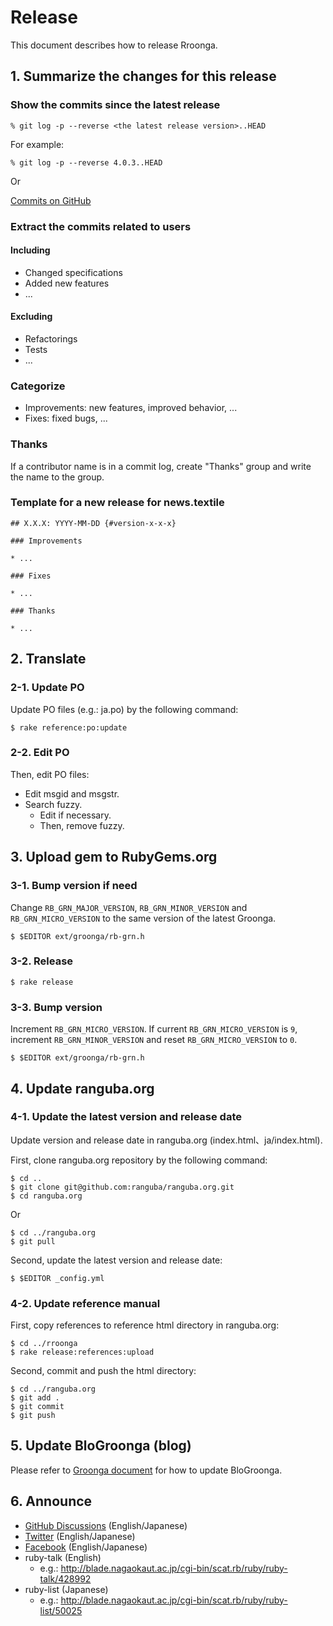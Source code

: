 # Release

This document describes how to release Rroonga.

## 1. Summarize the changes for this release

### Show the commits since the latest release

    % git log -p --reverse <the latest release version>..HEAD

For example:

    % git log -p --reverse 4.0.3..HEAD

Or

[Commits on GitHub](https://github.com/ranguba/rroonga/commits/master)

### Extract the commits related to users

#### Including

* Changed specifications
* Added new features
* ...

#### Excluding

* Refactorings
* Tests
* ...

### Categorize

* Improvements: new features, improved behavior, ...
* Fixes: fixed bugs, ...

### Thanks

If a contributor name is in a commit log, create "Thanks" group and write the name to the group.

### Template for a new release for news.textile

    ## X.X.X: YYYY-MM-DD {#version-x-x-x}

    ### Improvements

    * ...

    ### Fixes

    * ...

    ### Thanks

    * ...

## 2. Translate

### 2-1. Update PO

Update PO files (e.g.: ja.po) by the following command:

    $ rake reference:po:update

### 2-2. Edit PO

Then, edit PO files:

* Edit msgid and msgstr.
* Search fuzzy.
  * Edit if necessary.
  * Then, remove fuzzy.

## 3. Upload gem to RubyGems.org

### 3-1. Bump version if need

Change `RB_GRN_MAJOR_VERSION`, `RB_GRN_MINOR_VERSION` and `RB_GRN_MICRO_VERSION`
to the same version of the latest Groonga.

    $ $EDITOR ext/groonga/rb-grn.h

### 3-2. Release

    $ rake release

### 3-3. Bump version

Increment `RB_GRN_MICRO_VERSION`.
If current `RB_GRN_MICRO_VERSION` is `9`, increment `RB_GRN_MINOR_VERSION` and reset `RB_GRN_MICRO_VERSION` to `0`.

    $ $EDITOR ext/groonga/rb-grn.h

## 4. Update ranguba.org

### 4-1. Update the latest version and release date

Update version and release date in ranguba.org (index.html、ja/index.html).

First, clone ranguba.org repository by the following command:

    $ cd ..
    $ git clone git@github.com:ranguba/ranguba.org.git
    $ cd ranguba.org

Or

    $ cd ../ranguba.org
    $ git pull

Second, update the latest version and release date:

    $ $EDITOR _config.yml

### 4-2. Update reference manual

First, copy references to reference html directory in ranguba.org:

    $ cd ../rroonga
    $ rake release:references:upload

Second, commit and push the html directory:

    $ cd ../ranguba.org
    $ git add .
    $ git commit
    $ git push

## 5. Update BloGroonga (blog)

Please refer to [Groonga document](https://groonga.org//docs/contribution/development/release.html#blogroonga) 
for how to update BloGroonga.

## 6. Announce

* [GitHub Discussions](https://github.com/ranguba/rroonga/discussions/categories/releases) (English/Japanese)
* [Twitter](https://twitter.com/groonga) (English/Japanese)
* [Facebook](https://ja-jp.facebook.com/groonga/) (English/Japanese)
* ruby-talk (English)
  * e.g.: http://blade.nagaokaut.ac.jp/cgi-bin/scat.rb/ruby/ruby-talk/428992
* ruby-list (Japanese)
  * e.g.: http://blade.nagaokaut.ac.jp/cgi-bin/scat.rb/ruby/ruby-list/50025
